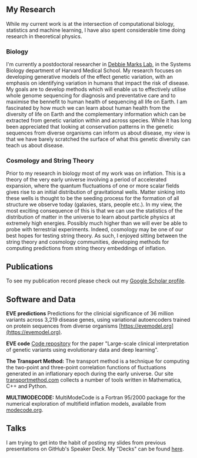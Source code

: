 ## My Research
While my current work is at the intersection of computational biology, statistics and machine learning, I have also spent considerable time doing research in theoretical physics.

### Biology
I'm currently a postdoctoral researcher in [Debbie Marks Lab](https://marks.hms.harvard.edu/), in the Systems Biology department of Harvard Medical School. My research focuses on developing generative models of the effect genetic variation, with an emphasis on identifying variation in humans that impact the risk of disease. My goals are to develop methods which will enable us to effectively utilise whole genome sequencing for diagnosis and preventative care and to maximise the bennefit to human health of sequencing all life on Earth. I am fascinated by how much we can learn about human health from the diversity of life on Earth and the  complementary  information  which  can  be  extracted  from  genetic variation within and across species. While it has long been appreciated that looking at conservation patterns in the genetic sequences from diverse organisms can inform us about disease, my view is that we have barely scratched the surface of what this genetic diversity can teach us about disease.

### Cosmology and String Theory
Prior to my research in biology most of my work was on inflation. This is a theory of the very early universe involving a period of accelerated expansion, where the quantum fluctuations of one or more scalar fields gives rise to an initial distribution of gravitational wells. Matter sinking into these wells is thought to be the seeding process for the formation of all structure we observe today (galaxies, stars, people etc.). In my view, the most exciting consequence of this is that we can use the statistics of the distribution of matter in the universe to learn about particle physics at extremely high energies. Possibly much higher than we will ever be able to probe with terrestrial experiments. Indeed, cosmology may be one of our best hopes for testing string theory. As such, I enjoyed sitting between the string theory and cosmology communities, developing methods for computing predictions from string theory embeddings of inflation.

## Publications

To see my publication record please check out my [Google Scholar profile](https://scholar.google.de/citations?user=_QGoqgoAAAAJ&hl=en).

## Software and Data

**EVE predictions**
Predictions for the clinicial significance of 36 million variants across 3,219 disease genes, using variational autoencoders trained on protein sequences from diverse organisms [https://evemodel.org](https://evemodel.org).

**EVE code**
[Code repository](https://github.com/OATML-Markslab/EVE) for the paper "Large-scale clinical interpretation of genetic variants using evolutionary data and deep learning".

**The Transport Method:**
The transport method is a technique for computing the two-point and three-point correlation functions of fluctuations generated in an inflationary epoch during the early universe. Our site [transportmethod.com](https://transportmethod.com/) collects a number of tools written in Mathematica, C++ and Python.

**MULTIMODECODE:**
MultiModeCode is a Fortran 95/2000 package for the numerical exploration of multifield inflation models, available from [modecode.org](http://modecode.org/).

## Talks

I am trying to get into the habit of posting my slides from previous presentations on GitHub's Speaker Deck. My "Decks" can be found [here](https://speakerdeck.com/jonnygfrazer).
